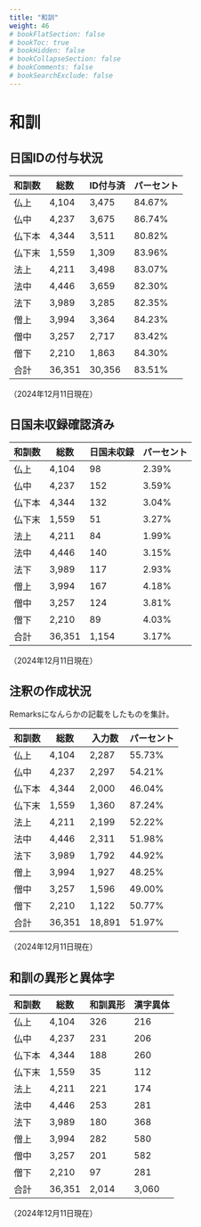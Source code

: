 ```yaml
---
title: "和訓"
weight: 46
# bookFlatSection: false
# bookToc: true
# bookHidden: false
# bookCollapseSection: false
# bookComments: false
# bookSearchExclude: false
---
```


# 和訓


## 日国IDの付与状況


| 和訓数 | 総数      | ID付与済  | パーセント  |
|-----|---------|---------|--------|
| 仏上  | 4,104   | 3,475   | 84.67% |
| 仏中  | 4,237   | 3,675   | 86.74% |
| 仏下本 | 4,344   | 3,511   | 80.82% |
| 仏下末 | 1,559   | 1,309   | 83.96% |
| 法上  | 4,211   | 3,498   | 83.07% |
| 法中  | 4,446   | 3,659   | 82.30% |
| 法下  | 3,989   | 3,285   | 82.35% |
| 僧上  | 3,994   | 3,364   | 84.23% |
| 僧中  | 3,257   | 2,717   | 83.42% |
| 僧下  | 2,210   | 1,863   | 84.30% |
| 合計  | 36,351  | 30,356  | 83.51% |

（2024年12月11日現在）

## 日国未収録確認済み

| 和訓数 | 総数      | 日国未収録  | パーセント |
|-----|---------|--------|-------|
| 仏上  | 4,104   | 98     | 2.39% |
| 仏中  | 4,237   | 152    | 3.59% |
| 仏下本 | 4,344   | 132    | 3.04% |
| 仏下末 | 1,559   | 51     | 3.27% |
| 法上  | 4,211   | 84     | 1.99% |
| 法中  | 4,446   | 140    | 3.15% |
| 法下  | 3,989   | 117    | 2.93% |
| 僧上  | 3,994   | 167    | 4.18% |
| 僧中  | 3,257   | 124    | 3.81% |
| 僧下  | 2,210   | 89     | 4.03% |
| 合計  | 36,351  | 1,154  | 3.17% |

（2024年12月11日現在）

## 注釈の作成状況

Remarksになんらかの記載をしたものを集計。


| 和訓数 | 総数      | 入力数     | パーセント  |
|-----|---------|---------|--------|
| 仏上  | 4,104   | 2,287   | 55.73% |
| 仏中  | 4,237   | 2,297   | 54.21% |
| 仏下本 | 4,344   | 2,000   | 46.04% |
| 仏下末 | 1,559   | 1,360   | 87.24% |
| 法上  | 4,211   | 2,199   | 52.22% |
| 法中  | 4,446   | 2,311   | 51.98% |
| 法下  | 3,989   | 1,792   | 44.92% |
| 僧上  | 3,994   | 1,927   | 48.25% |
| 僧中  | 3,257   | 1,596   | 49.00% |
| 僧下  | 2,210   | 1,122   | 50.77% |
| 合計  | 36,351  | 18,891  | 51.97% |

（2024年12月11日現在）


## 和訓の異形と異体字

| 和訓数 | 総数      | 和訓異形   | 漢字異体  |
|-----|---------|--------|-------|
| 仏上  | 4,104   | 326    | 216   |
| 仏中  | 4,237   | 231    | 206   |
| 仏下本 | 4,344   | 188    | 260   |
| 仏下末 | 1,559   | 35     | 112   |
| 法上  | 4,211   | 221    | 174   |
| 法中  | 4,446   | 253    | 281   |
| 法下  | 3,989   | 180    | 368   |
| 僧上  | 3,994   | 282    | 580   |
| 僧中  | 3,257   | 201    | 582   |
| 僧下  | 2,210   | 97     | 281   |
| 合計  | 36,351  | 2,014  | 3,060 |

（2024年12月11日現在）